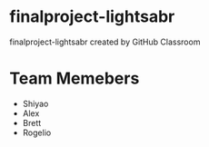 # finalproject-lightsabr
finalproject-lightsabr created by GitHub Classroom
# Team Memebers
- Shiyao
- Alex
- Brett
- Rogelio
